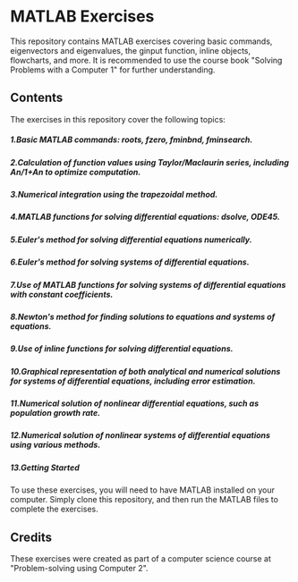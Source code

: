 # MATLAB Exercises
This repository contains MATLAB exercises covering basic commands, eigenvectors and eigenvalues, the ginput function, inline objects, flowcharts, and more. It is recommended to use the course book "Solving Problems with a Computer 1" for further understanding.

## Contents
The exercises in this repository cover the following topics:

##### 1.Basic MATLAB commands: roots, fzero, fminbnd, fminsearch.
##### 2.Calculation of function values using Taylor/Maclaurin series, including An/1+An to optimize computation.
##### 3.Numerical integration using the trapezoidal method.
##### 4.MATLAB functions for solving differential equations: dsolve, ODE45.
##### 5.Euler's method for solving differential equations numerically.
##### 6.Euler's method for solving systems of differential equations.
##### 7.Use of MATLAB functions for solving systems of differential equations with constant coefficients.
##### 8.Newton's method for finding solutions to equations and systems of equations.
##### 9.Use of inline functions for solving differential equations.
##### 10.Graphical representation of both analytical and numerical solutions for systems of differential equations, including error estimation.
##### 11.Numerical solution of nonlinear differential equations, such as population growth rate.
##### 12.Numerical solution of nonlinear systems of differential equations using various methods.
##### 13.Getting Started
To use these exercises, you will need to have MATLAB installed on your computer. 
Simply clone this repository, and then run the MATLAB files to complete the exercises.

## Credits
These exercises were created as part of a computer science course at "Problem-solving using Computer 2".
